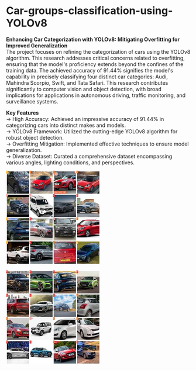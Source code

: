 # Car-groups-classification-using-YOLOv8

**Enhancing Car Categorization with YOLOv8: Mitigating Overfitting for Improved Generalization**<br>
The project focuses on refining the categorization of cars using the YOLOv8 algorithm. This research addresses critical concerns related to overfitting, ensuring that the model's proficiency extends beyond the confines of the training data. The achieved accuracy of 91.44% signifies the model's capability in precisely classifying four distinct car categories: Audi, Mahindra Scorpio, Swift, and Tata Safari. This research contributes significantly to computer vision and object detection, with broad implications for applications in autonomous driving, traffic monitoring, and surveillance systems.

**Key Features**<br>
-> High Accuracy: Achieved an impressive accuracy of 91.44% in categorizing cars into distinct makes and models. <br>
-> YOLOv8 Framework: Utilized the cutting-edge YOLOv8 algorithm for robust object detection. <br>
-> Overfitting Mitigation: Implemented effective techniques to ensure model generalization. <br>
-> Diverse Dataset: Curated a comprehensive dataset encompassing various angles, lighting conditions, and perspectives.<br>

![Training image](train_batch1.jpg)

![Training image](train_batch1250.jpg)
